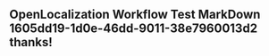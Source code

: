 <properties
ms.topic="hero-topic"
ms.test1="hero-topic"
ms.test2="test"/>


## OpenLocalization Workflow Test MarkDown 1605dd19-1d0e-46dd-9011-38e7960013d2 thanks!



<!--HONumber=Jul16_HO2-->


